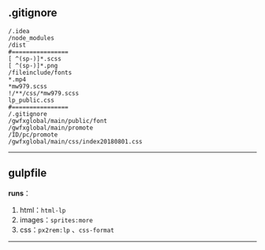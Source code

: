 ## .gitignore
````
/.idea
/node_modules
/dist
#================
[ ^(sp-)]*.scss
[ ^(sp-)]*.png
/fileinclude/fonts
*.mp4
*mw979.scss
!/**/css/*mw979.scss
lp_public.css
#================
/.gitignore
/gwfxglobal/main/public/font
/gwfxglobal/main/promote
/ID/pc/promote
/gwfxglobal/main/css/index20180801.css
````
---

## gulpfile

   **runs**：
   
   1. html：`html-lp` 
   1. images：`sprites:more`
   1. css：`px2rem:lp` 、`css-format`

---